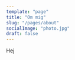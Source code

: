 ```yaml
---
template: "page"
title: "Om mig"
slug: "/pages/about"
socialImage: "photo.jpg"
draft: false
---
```


Hej
